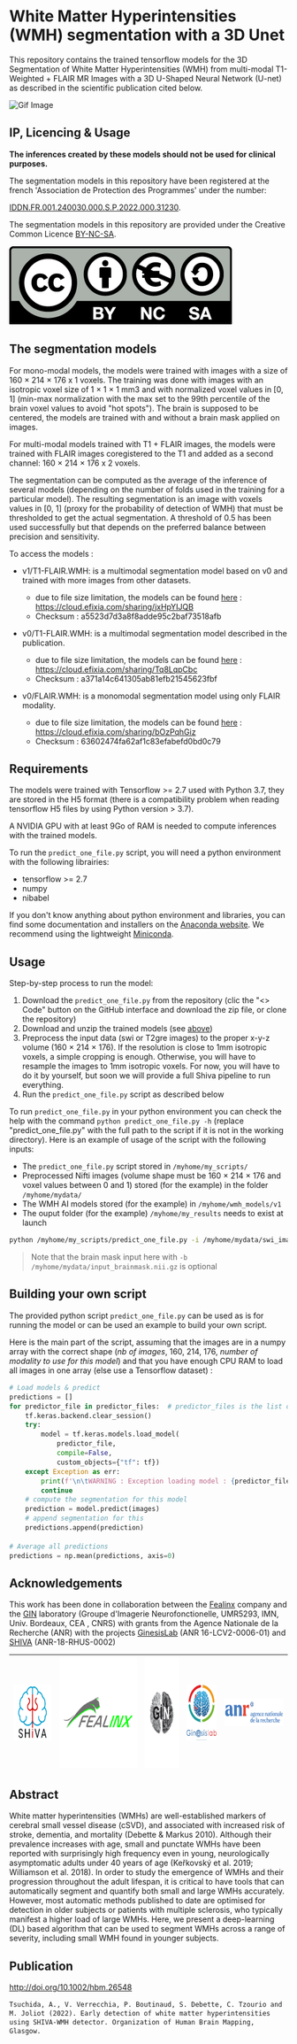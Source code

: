 # White Matter Hyperintensities (WMH) segmentation with a 3D Unet

This repository contains the trained tensorflow models for the 3D Segmentation of White Matter Hyperintensities (WMH) from multi-modal T1-Weighted + FLAIR MR Images with a 3D U-Shaped Neural Network (U-net) as described in the scientific publication cited below.

![Gif Image](https://github.com/pboutinaud/SHIVA_PVS/blob/main/docs/Images/SHIVA_BrainTools_small2.gif)

## IP, Licencing & Usage

**The inferences created by these models should not be used for clinical purposes.**

The segmentation models in this repository have been registered at the french 'Association de Protection des Programmes' under the number:

[IDDN.FR.001.240030.000.S.P.2022.000.31230](https://secure2.iddn.org/app.server/certificate/?sn=2022240030000&key=60be6d827b1d205888db6c889f308a16ca530f528a95f0e16b8aa3ce5bdb76f1&lang=fr). 

The segmentation models in this repository are provided under the Creative Common Licence [BY-NC-SA](https://creativecommons.org/licenses/by-nc-sa/4.0/).

![Creative Common Licence BY-NC-SA](./docs/logos/by-nc-sa.eu_.png)

## The segmentation models
For mono-modal models, the models were trained with images with a size of 160 × 214 × 176 x 1 voxels. The training was done with images with an isotropic voxel size of 1 × 1 × 1 mm3 and with normalized voxel values in [0, 1] (min-max normalization with the max set to the 99th percentile of the brain voxel values to avoid "hot spots"). The brain is supposed to be centered, the models are trained with and without a brain mask applied on images.

For multi-modal models trained with T1 + FLAIR images, the models were trained with FLAIR images coregistered to the T1 and added as a second channel: 160 × 214 × 176 x 2 voxels.

The segmentation can be computed as the average of the inference of several models (depending on the number of folds used in the training for a particular model). The resulting segmentation is an image with voxels values in [0, 1] (proxy for the probability of detection of WMH) that must be thresholded to get the actual segmentation. A threshold of 0.5 has been used successfully but that depends on the preferred balance between precision and sensitivity.

To access the models :
* v1/T1-FLAIR.WMH: is a multimodal segmentation model based on v0 and trained with more images from other datasets.
    * due to file size limitation, the models can be found [here](https://cloud.efixia.com/sharing/jxHpYIJQB) : https://cloud.efixia.com/sharing/jxHpYIJQB
    * Checksum : a5523d7d3a8f8adde95c2baf73518afb

* v0/T1-FLAIR.WMH: is a multimodal segmentation model described in the publication.
    * due to file size limitation, the models can be found [here](https://cloud.efixia.com/sharing/Tq8LqpCbc) : https://cloud.efixia.com/sharing/Tq8LqpCbc
    * Checksum : a371a14c641305ab81efb21545623fbf
* v0/FLAIR.WMH: is a monomodal segmentation model using only FLAIR modality.
    * due to file size limitation, the models can be found [here](https://cloud.efixia.com/sharing/bOzPqhGiz) : https://cloud.efixia.com/sharing/bOzPqhGiz
    * Checksum : 63602474fa62af1c83efabefd0bd0c79

## Requirements
The models were trained with Tensorflow >= 2.7 used with Python 3.7, they are stored in the H5 format (there is a compatibility problem when reading tensorflow H5 files by using Python version > 3.7).

A NVIDIA GPU with at least 9Go of RAM is needed to compute inferences with the trained models.

To run the `predict_one_file.py` script, you will need a python environment with the following librairies:
- tensorflow >= 2.7
- numpy
- nibabel

If you don't know anything about python environment and libraries, you can find some documentation and installers on the [Anaconda website](https://docs.anaconda.com/). We recommend using the lightweight [Miniconda](https://docs.anaconda.com/miniconda/).

## Usage
Step-by-step process to run the model:
1. Download the `predict_one_file.py` from the repository (clic the "<> Code" button on the GitHub interface and download the zip file, or clone the repository)
2. Download and unzip the trained models (see [above](#the-segmentation-models))
3. Preprocess the input data (swi or T2gre images) to the proper x-y-z volume (160 × 214 × 176). If the resolution is close to 1mm isotropic voxels, a simple cropping is enough. Otherwise, you will have to resample the images to 1mm isotropic voxels. For now, you will have to do it by yourself, but soon we will provide a full Shiva pipeline to run everything.
4. Run the `predict_one_file.py` script as described below


To run `predict_one_file.py` in your python environment you can check the help with the command `python predict_one_file.py -h` (replace "predict_one_file.py" with the full path to the script if it is not in the working directory).
Here is an example of usage of the script with the following inputs:
- The `predict_one_file.py` script stored in `/myhome/my_scripts/`
- Preprocessed Nifti images (volume shape must be 160 × 214 × 176 and voxel values between 0 and 1) stored (for the example) in the folder `/myhome/mydata/`
- The WMH AI models stored (for the example) in `/myhome/wmh_models/v1`
- The ouput folder (for the example) `/myhome/my_results` needs to exist at launch
```bash
python /myhome/my_scripts/predict_one_file.py -i /myhome/mydata/swi_image.nii.gz -b /myhome/mydata/input_brainmask.nii.gz -o /myhome/my_results/wmh_segmentation.nii.gz -m /myhome/wmh_models/v1/WMH_fold_1_model.h5 -m /myhome/wmh_models/v1/WMH_fold_2_model.h5 -m /myhome/wmh_models/v1/WMH_0_model.h5 
```
>Note that the brain mask input here with `-b /myhome/mydata/input_brainmask.nii.gz` is optional

## Building your own script
The provided python script `predict_one_file.py` can be used as is for running the model or can be used an example to build your own script.


Here is the main part of the script, assuming that the images are in a numpy array with the correct shape (*nb of images*, 160, 214, 176, *number of modality to use for this model*) and that you have enough CPU RAM to load all images in one array (else use a Tensorflow dataset) :
````python
# Load models & predict
predictions = []
for predictor_file in predictor_files:  # predictor_files is the list of the model's paths
    tf.keras.backend.clear_session()
    try:
        model = tf.keras.models.load_model(
            predictor_file,
            compile=False,
            custom_objects={"tf": tf})
    except Exception as err:
        print(f'\n\tWARNING : Exception loading model : {predictor_file}\n{err}')
        continue
    # compute the segmentation for this model
    prediction = model.predict(images)
    # append segmentation for this
    predictions.append(prediction)

# Average all predictions
predictions = np.mean(predictions, axis=0)
````

## Acknowledgements
This work has been done in collaboration between the [Fealinx](http://www.fealinx-biomedical.com/en/) company and the [GIN](https://www.gin.cnrs.fr/en/) laboratory (Groupe d'Imagerie Neurofonctionelle, UMR5293, IMN, Univ. Bordeaux, CEA , CNRS) with grants from the Agence Nationale de la Recherche (ANR) with the projects [GinesisLab](http://www.ginesislab.fr/) (ANR 16-LCV2-0006-01) and [SHIVA](https://rhu-shiva.com/en/) (ANR-18-RHUS-0002)

|<img src="./docs/logos/shiva_blue.png" width="100" height="100" />|<img src="./docs/logos/fealinx.jpg" height="200" />|<img src="./docs/logos/Logo-Gin.png" height="200" />|<img src="./docs/logos/logo_ginesis-1.jpeg" height="100" />|<img src="./docs/logos/logo_anr.png" height="50" />|
|---|---|---|---|---|


## Abstract

White matter hyperintensities (WMHs) are well-established markers of cerebral small vessel disease (cSVD), and associated with increased risk of stroke, dementia, and mortality (Debette & Markus 2010). Although their prevalence increases with age, small and punctate WMHs have been reported with surprisingly high frequency even in young, neurologically asymptomatic adults under 40 years of age (Keřkovský et al. 2019; Williamson et al. 2018). In order to study the emergence of WMHs and their progression throughout the adult lifespan, it is critical to have tools that can automatically segment and quantify both small and large WMHs accurately. However, most automatic methods published to date are optimised for detection in older subjects or patients with multiple sclerosis, who typically manifest a higher load of large WMHs. Here, we present a deep-learning (DL) based algorithm that can be used to segment WMHs across a range of severity, including small WMH found in younger subjects.

## Publication
http://doi.org/10.1002/hbm.26548 
```
Tsuchida, A., V. Verrecchia, P. Boutinaud, S. Debette, C. Tzourio and M. Joliot (2022). Early detection of white matter hyperintensities using SHIVA-WMH detector. Organization of Human Brain Mapping, Glasgow.
```
